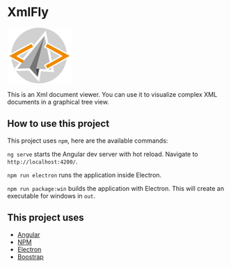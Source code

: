 # XmlFly

![XmlFly icon](https://raw.githubusercontent.com/mschn/xml-fly/master/src/assets/xmlfly-128.png)

This is an Xml document viewer.
You can use it to visualize complex XML documents in a graphical tree view.

## How to use this project

This project uses `npm`, here are the available commands:

`ng serve` starts the Angular dev server with hot reload.
Navigate to `http://localhost:4200/`.

`npm run electron` runs the application inside Electron.

`npm run package:win` builds the application with Electron.
This will create an executable for windows in `out`.

## This project uses

* [Angular](https://angular.io/)
* [NPM](https://www.npmjs.com/)
* [Electron](https://electronjs.org/)
* [Boostrap](https://getbootstrap.com/)
